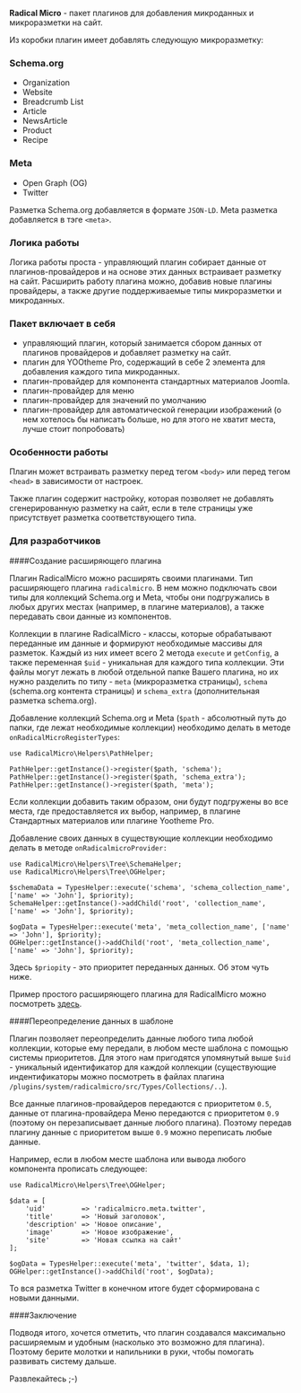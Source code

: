 **Radical Micro** - пакет плагинов для добавления микроданных и микроразметки на сайт.

Из коробки плагин имеет добавлять следующую микроразметку:

### Schema.org
- Organization
- Website
- Breadcrumb List
- Article
- NewsArticle
- Product
- Recipe

### Meta
- Open Graph (OG)
- Twitter

Разметка Schema.org добавляется в формате `JSON-LD`.
Meta разметка добавляется в тэге `<meta>`.

### Логика работы

Логика работы проста - управляющий плагин собирает данные от плагинов-провайдеров и на основе этих данных встраивает разметку на сайт. Расширить работу плагина можно, добавив новые плагины провайдеры, а также другие поддерживаемые типы микроразметки и микроданных.

### Пакет включает в себя

- управляющий плагин, который занимается сбором данных от плагинов провайдеров и добавляет разметку на сайт.
- плагин для YOOtheme Pro, содержащий в себе 2 элемента для добавления каждого типа микроданных.
- плагин-провайдер для компонента стандартных материалов Joomla.
- плагин-провайдер для меню
- плагин-провайдер для значений по умолчанию
- плагин-провайдер для автоматической генерации изображений (о нем хотелось бы написать больше, но для этого не хватит места, лучше стоит попробовать)

### Особенности работы

Плагин может встраивать разметку перед тегом `<body>` или перед тегом `<head>` в зависимости от настроек.

Также плагин содержит настройку, которая позволяет не добавлять сгенерированную разметку на сайт, если в теле страницы уже присутствует разметка соответствующего типа.

### Для разработчиков

####Создание расширяющего плагина

Плагин RadicalMicro можно расширять своими плагинами. Тип расширяющего плагина `radicalmicro`. В нем можно подключать свои типы для коллекций Schema.org и Meta, чтобы они подгружались в любых других местах (например, в плагине материалов), а также передавать свои данные из компонентов.

Коллекции в плагине RadicalMicro - классы, которые обрабатывают переданные им данные и формируют необходимые массивы для разметок. Каждый из них имеет всего 2 метода `execute` и `getConfig`, а также переменная `$uid` - уникальная для каждого типа коллекции. Эти файлы могут лежать в любой отдельной папке Вашего плагина, но их нужно разделить по типу - `meta` (микроразметка страницы), `schema` (schema.org контента страницы) и `schema_extra` (дополнительная разметка schema.org).

Добавление коллекций Schema.org и Meta (`$path` - абcолютный путь до папки, где лежат необходимые коллекции) необходимо делать в методе `onRadicalMicroRegisterTypes`:

```
use RadicalMicro\Helpers\PathHelper;

PathHelper::getInstance()->register($path, 'schema');
PathHelper::getInstance()->register($path, 'schema_extra');
PathHelper::getInstance()->register($path, 'meta');
```

Если коллекции добавить таким образом, они будут подгружены во все места, где предоставляется их выбор, например, в плагине Стандартных материалов или плагине Yootheme Pro.

Добавление своих данных в существующие коллекции необходимо делать в методе `onRadicalmicroProvider:`

```
use RadicalMicro\Helpers\Tree\SchemaHelper;
use RadicalMicro\Helpers\Tree\OGHelper;

$schemaData = TypesHelper::execute('schema', 'schema_collection_name', ['name' => 'John'], $priority);
SchemaHelper::getInstance()->addChild('root', 'collection_name', ['name' => 'John'], $priority);

$ogData = TypesHelper::execute('meta', 'meta_collection_name', ['name' => 'John'], $priority);
OGHelper::getInstance()->addChild('root', 'meta_collection_name', ['name' => 'John'], $priority);
```

Здесь `$priopity` - это приоритет переданных данных. Об этом чуть ниже.

Пример простого расширяющего плагина для RadicalMicro можно посмотреть [здесь](https://github.com/fiction13/plg_radicalmicro_example).

####Переопределение данных в шаблоне

Плагин позволяет переопределить данные любого типа любой коллекции, которые ему передали, в любом месте шаблона с помощью системы приоритетов. Для этого нам пригодятся упомянутый выше `$uid` - уникальный идентификатор для каждой коллекции (существующие индентификаторы можно посмотреть в файлах плагина `/plugins/system/radicalmicro/src/Types/Collections/..`).

Все данные плагинов-провайдеров передаются с приоритетом `0.5`, данные от плагина-провайдера Меню передаются с приоритетом `0.9` (поэтому он перезаписывает данные любого плагина). Поэтому передав плагину данные с приоритетом выше `0.9` можно переписать любые данные.

Например, если в любом месте шаблона или вывода любого компонента прописать следующее:

```
use RadicalMicro\Helpers\Tree\OGHelper;

$data = [
    'uid'         => 'radicalmicro.meta.twitter',
    'title'       => 'Новый заголовок',
    'description' => 'Новое описание',
    'image'       => 'Новое изображение',
    'site'        => 'Новая ссылка на сайт'
];
        
$ogData = TypesHelper::execute('meta', 'twitter', $data, 1);
OGHelper::getInstance()->addChild('root', $ogData);
```

То вся разметка Twitter в конечном итоге будет сформирована с новыми данными.

####Заключение

Подводя итого, хочется отметить, что плагин создавался максимально расширяемым и удобным (насколько это возможно для плагина). Поэтому берите молотки и напильники в руки, чтобы помогать развивать систему дальше.

Развлекайтесь ;-)